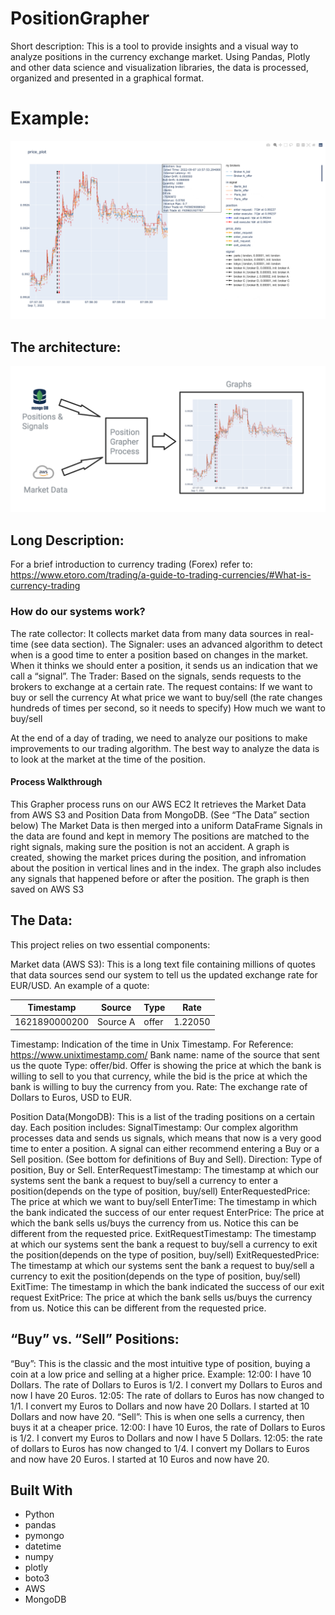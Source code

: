 # PositionGrapher
Short description:
This is a tool to provide insights and a visual way to analyze positions in the currency exchange market. Using Pandas, Plotly and other data science and visualization libraries, the data is processed, organized and presented in a graphical format.

# Example:
![alt text](https://github.com/NirOren10/PositionGrapher/blob/master/Position_plot.png?raw=true)

## The architecture:
![alt text](https://github.com/NirOren10/PositionGrapher/blob/master/architecture.png?raw=true)

## Long Description:
For a brief introduction to currency trading (Forex) refer to:
https://www.etoro.com/trading/a-guide-to-trading-currencies/#What-is-currency-trading

### How do our systems work?
The rate collector:
It collects market data from many data sources in real-time (see data section). 
The Signaler:
uses an advanced algorithm to detect when is a good time to enter a position based on changes in the market. When it thinks we should enter a position, it sends us an indication that we call a “signal”.
The Trader:
Based on the signals, sends requests to the brokers to exchange at a certain rate. The request contains:
If we want to buy or sell the currency
At what price we want to buy/sell (the rate changes hundreds of times per second, so it needs to specify)
How much we want to buy/sell

At the end of a day of trading, we need to analyze our positions to make improvements to our trading algorithm. The best way to analyze the data is to look at the market at the time of the position. 

#### Process Walkthrough
This Grapher process runs on our AWS EC2
It retrieves the Market Data from AWS S3 and Position Data from MongoDB. (See “The Data” section below)
The Market Data is then merged into a uniform DataFrame
Signals in the data are found and kept in memory
The positions are matched to the right signals, making sure the position is not an accident.
A graph is created, showing the market prices during the position, and infromation about the position in vertical lines and in the index. The graph also includes any signals that happened before or after the position.
The graph is then saved on AWS S3

## The Data:
This project relies on two essential components:

Market data (AWS S3): This is a long text file containing millions of quotes that data sources send our system to tell us the updated exchange rate for EUR/USD. An example of a quote:

Timestamp | Source | Type | Rate 
 --- | --- | --- |--- 
1621890000200 | Source A | offer | 1.22050 
	
Timestamp: 
Indication of the time in Unix Timestamp. For Reference: https://www.unixtimestamp.com/
Bank name: 
name of the source that sent us the quote
Type: 
offer/bid. Offer is showing the price at which the bank is willing to sell to you that currency, while the bid is the price at which the bank is willing to buy the currency from you.
Rate:
The exchange rate of Dollars to Euros, USD to EUR. 

Position Data(MongoDB): This is a list of the trading positions on a certain day. Each position includes:
SignalTimestamp:
Our complex algorithm processes data and sends us signals, which means that now is a very good time to enter a position. A signal can either recommend entering a Buy or a Sell position. (See bottom for definitions of Buy and Sell).
Direction:
Type of position, Buy or Sell. 
EnterRequestTimestamp:
The timestamp at which our systems sent the bank a request to buy/sell a currency to enter a position(depends on the type of position, buy/sell)
EnterRequestedPrice:
The price at which we want to buy/sell
EnterTime:
The timestamp in which the bank indicated the success of our enter request
EnterPrice:
The price at which the bank sells us/buys the currency from us. Notice this can be different from the requested price.
ExitRequestTimestamp:
The timestamp at which our systems sent the bank a request to buy/sell a currency to exit the position(depends on the type of position, buy/sell)
ExitRequestedPrice:
The timestamp at which our systems sent the bank a request to buy/sell a currency to exit the position(depends on the type of position, buy/sell)
ExitTime:
The timestamp in which the bank indicated the success of our exit request
ExitPrice:
The price at which the bank sells us/buys the currency from us. Notice this can be different from the requested price.



## “Buy” vs. “Sell” Positions:
“Buy”: This is the classic and the most intuitive type of position, buying a coin at a low price and selling at a higher price. 
Example: 
12:00: I have 10 Dollars. The rate of Dollars to Euros is 1/2. I convert my Dollars to Euros and now I have 20 Euros.
12:05:  The rate of dollars to Euros has now changed to 1/1. I convert my Euros to Dollars and now have 20 Dollars.
I started at 10 Dollars and now have 20.
“Sell”: This is when one sells a currency, then buys it at a cheaper price. 
12:00: I have 10 Euros, the rate of Dollars to Euros is 1/2. I convert my Euros to Dollars and now I have 5 Dollars.
12:05:  the rate of dollars to Euros has now changed to 1/4. I convert my Dollars to Euros and now have 20 Euros.
I started at 10 Euros and now have 20.


## Built With
- Python
- pandas
- pymongo
- datetime
- numpy
- plotly
- boto3
- AWS
- MongoDB
